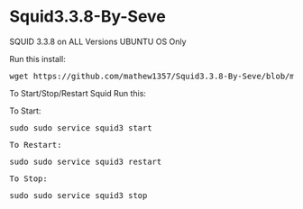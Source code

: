 # Squid3.3.8-By-Seve
SQUID 3.3.8 on ALL Versions UBUNTU OS Only

Run this install: 

<pre>wget https://github.com/mathew1357/Squid3.3.8-By-Seve/blob/main/install-squidward</pre>

To Start/Stop/Restart Squid Run this:

To Start:
<pre>sudo sudo service squid3 start<pre>
To Restart:
<pre>sudo sudo service squid3 restart<pre>
To Stop:
<pre>sudo sudo service squid3 stop<pre>
